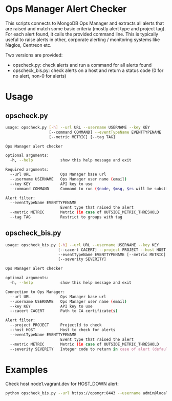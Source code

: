 Ops Manager Alert Checker
=========================


This scripts connects to MongoDB Ops Manager and extracts all alerts that are raised and match some basic criteria (mostly alert type and project tag). For each alert found, it calls the provided command line. This is typically useful to raise alerts in other, corporate alerting / monitoring systems like Nagios, Centreon etc.

Two versions are provided:

- opscheck.py: check alerts and run a command for all alerts found
- opscheck_bis.py: check alerts on a host and return a status code (0 for no alert, non-0 for alerts)

Usage
=====

opscheck.py
-----------

```bash
usage: opscheck.py [-h] --url URL --username USERNAME --key KEY
                   [--command COMMAND] --eventTypeName EVENTTYPENAME
                   [--metric METRIC] [--tag TAG]

Ops Manager alert checker

optional arguments:
  -h, --help            show this help message and exit

Required arguments:
  --url URL             Ops Manager base url
  --username USERNAME   Ops Manager user name (email)
  --key KEY             API key to use
  --command COMMAND     Command to run ($node, $msg, $rs will be substituted)

Alert filter:
  --eventTypeName EVENTTYPENAME
                        Event type that raised the alert
  --metric METRIC       Metric (in case of OUTSIDE_METRIC_THRESHOLD
  --tag TAG             Restrict to groups with tag
```

opscheck_bis.py
---------------

```bash
usage: opscheck_bis.py [-h] --url URL --username USERNAME --key KEY
                       [--cacert CACERT] --project PROJECT --host HOST
                       --eventTypeName EVENTTYPENAME [--metric METRIC]
                       [--severity SEVERITY]

Ops Manager alert checker

optional arguments:
  -h, --help            show this help message and exit

Connection to Ops Manager:
  --url URL             Ops Manager base url
  --username USERNAME   Ops Manager user name (email)
  --key KEY             API key to use
  --cacert CACERT       Path to CA certificate(s)

Alert filter:
  --project PROJECT     ProjectId to check
  --host HOST           Host to check for alerts
  --eventTypeName EVENTTYPENAME
                        Event type that raised the alert
  --metric METRIC       Metric (in case of OUTSIDE_METRIC_THRESHOLD
  --severity SEVERITY   Integer code to return in case of alert (default: 2)
```
  
Examples
========

Check host node1.vagrant.dev for HOST_DOWN alert:

```bash
python opscheck_bis.py --url https://opsmgr:8443 --username admin@localhost.com --key XXXX --cacert /etc/pki/cacert.crt --project <projectid> --host node1.vagrant.dev --eventTypeName HOST_DOWN
```
  
